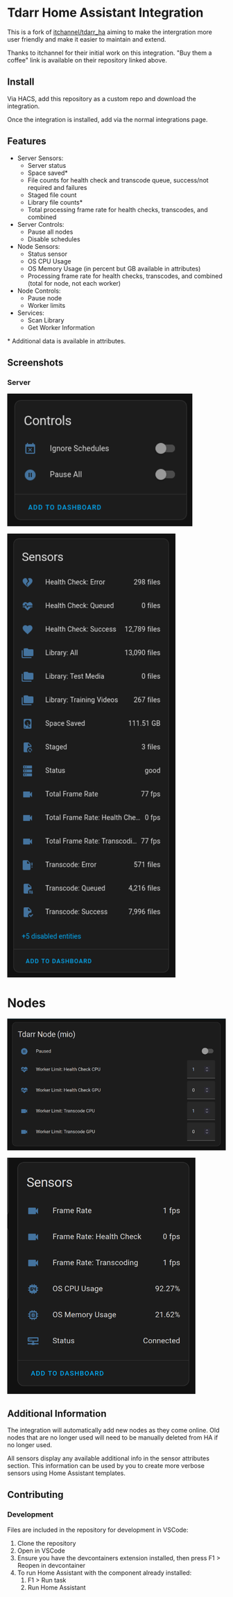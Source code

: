 # Tdarr Home Assistant Integration

This is a fork of [itchannel/tdarr_ha](https://github.com/itchannel/tdarr_ha) aiming to make the intergration more user friendly and make it easier to maintain and extend.

Thanks to itchannel for their initial work on this integration. "Buy them a coffee" link is available on their repository linked above.

## Install

Via HACS, add this repository as a custom repo and download the integration.

Once the integration is installed, add via the normal integrations page.

## Features

- Server Sensors:
    - Server status
    - Space saved\*
    - File counts for health check and transcode queue, success/not required and failures
    - Staged file count
    - Library file counts\*
    - Total processing frame rate for health checks, transcodes, and combined
- Server Controls:
    - Pause all nodes
    - Disable schedules
- Node Sensors:
    - Status sensor
    - OS CPU Usage
    - OS Memory Usage (in percent but GB available in attributes)
    - Processing frame rate for health checks, transcodes, and combined (total for node, not each worker)
- Node Controls:
    - Pause node
    - Worker limits
- Services:
    - Scan Library
    - Get Worker Information

\* Additional data is available in attributes.

## Screenshots

### Server

![Server controls](./screenshots/server_controls.png)

![Server sensors](./screenshots/server_sensors.png)

# Nodes

![Node controls](./screenshots/node_controls.png)

![Node sensors](./screenshots/node_sensors.png)

## Additional Information

The integration will automatically add new nodes as they come online. Old nodes that are no longer used will need to be manually deleted from HA if no longer used.

All sensors display any available additional info in the sensor attributes section. This information can be used by you to create more verbose sensors using Home Assistant templates. 

## Contributing

### Development

Files are included in the repository for development in VSCode:

1. Clone the repository
2. Open in VSCode
3. Ensure you have the devcontainers extension installed, then press F1 > Reopen in devcontainer
4. To run Home Assistant with the component already installed:
    1. F1 > Run task
    2. Run Home Assistant
